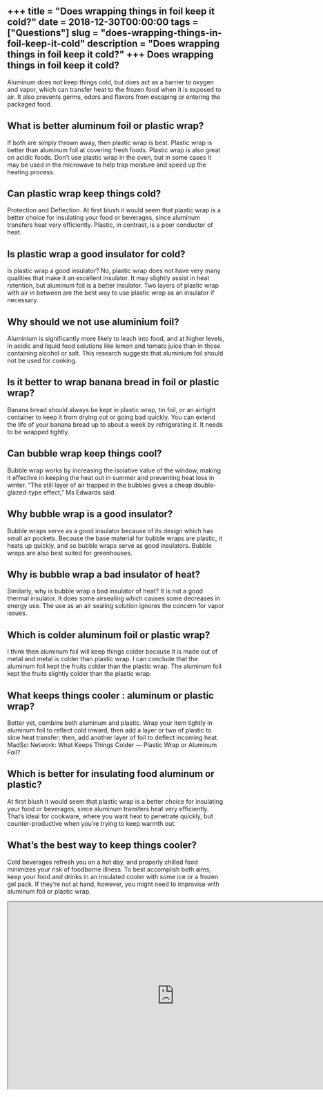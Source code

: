 +++
title = "Does wrapping things in foil keep it cold?"
date = 2018-12-30T00:00:00
tags = ["Questions"]
slug = "does-wrapping-things-in-foil-keep-it-cold"
description = "Does wrapping things in foil keep it cold?"
+++
Does wrapping things in foil keep it cold?
------------------------------------------

Aluminum does not keep things cold, but does act as a barrier to oxygen and vapor, which can transfer heat to the frozen food when it is exposed to air. It also prevents germs, odors and flavors from escaping or entering the packaged food.

What is better aluminum foil or plastic wrap?
---------------------------------------------

If both are simply thrown away, then plastic wrap is best. Plastic wrap is better than aluminum foil at covering fresh foods. Plastic wrap is also great on acidic foods. Don’t use plastic wrap in the oven, but in some cases it may be used in the microwave to help trap moisture and speed up the heating process.

Can plastic wrap keep things cold?
----------------------------------

Protection and Deflection. At first blush it would seem that plastic wrap is a better choice for insulating your food or beverages, since aluminum transfers heat very efficiently. Plastic, in contrast, is a poor conductor of heat.

Is plastic wrap a good insulator for cold?
------------------------------------------

Is plastic wrap a good insulator? No, plastic wrap does not have very many qualities that make it an excellent insulator. It may slightly assist in heat retention, but aluminum foil is a better insulator. Two layers of plastic wrap with air in between are the best way to use plastic wrap as an insulator if necessary.

Why should we not use aluminium foil?
-------------------------------------

Aluminium is significantly more likely to leach into food, and at higher levels, in acidic and liquid food solutions like lemon and tomato juice than in those containing alcohol or salt. This research suggests that aluminium foil should not be used for cooking.

Is it better to wrap banana bread in foil or plastic wrap?
----------------------------------------------------------

Banana bread should always be kept in plastic wrap, tin foil, or an airtight container to keep it from drying out or going bad quickly. You can extend the life of your banana bread up to about a week by refrigerating it. It needs to be wrapped tightly.

Can bubble wrap keep things cool?
---------------------------------

Bubble wrap works by increasing the isolative value of the window, making it effective in keeping the heat out in summer and preventing heat loss in winter. “The still layer of air trapped in the bubbles gives a cheap double-glazed-type effect,” Ms Edwards said.

Why bubble wrap is a good insulator?
------------------------------------

Bubble wraps serve as a good insulator because of its design which has small air pockets. Because the base material for bubble wraps are plastic, it heats up quickly, and so bubble wraps serve as good insulators. Bubble wraps are also best suited for greenhouses.

Why is bubble wrap a bad insulator of heat?
-------------------------------------------

Similarly, why is bubble wrap a bad insulator of heat? It is not a good thermal insulator. It does some airsealing which causes some decreases in energy use. The use as an air sealing solution ignores the concern for vapor issues.

Which is colder aluminum foil or plastic wrap?
----------------------------------------------

I think then aluminum foil will keep things colder because it is made out of metal and metal is colder than plastic wrap. I can conclude that the aluminum foil kept the fruits colder than the plastic wrap. The aluminum foil kept the fruits slightly colder than the plastic wrap.

What keeps things cooler : aluminum or plastic wrap?
----------------------------------------------------

Better yet, combine both aluminum and plastic. Wrap your item tightly in aluminum foil to reflect cold inward, then add a layer or two of plastic to slow heat transfer; then, add another layer of foil to deflect incoming heat. MadSci Network: What Keeps Things Colder — Plastic Wrap or Aluminum Foil?

Which is better for insulating food aluminum or plastic?
--------------------------------------------------------

At first blush it would seem that plastic wrap is a better choice for insulating your food or beverages, since aluminum transfers heat very efficiently. That’s ideal for cookware, where you want heat to penetrate quickly, but counter-productive when you’re trying to keep warmth out.

What’s the best way to keep things cooler?
------------------------------------------

Cold beverages refresh you on a hot day, and properly chilled food minimizes your risk of foodborne illness. To best accomplish both aims, keep your food and drinks in an insulated cooler with some ice or a frozen gel pack. If they’re not at hand, however, you might need to improvise with aluminum foil or plastic wrap.

<iframe allow="accelerometer; autoplay; clipboard-write; encrypted-media; gyroscope; picture-in-picture" allowfullscreen="" class="__youtube_prefs__  epyt-is-override  no-lazyload" data-no-lazy="1" data-origheight="433" data-origwidth="770" data-skipgform_ajax_framebjll="" height="433" id="_ytid_20531" loading="lazy" src="https://www.youtube.com/embed/jVZQalp2tiM?enablejsapi=1&autoplay=0&cc_load_policy=0&cc_lang_pref=&iv_load_policy=1&loop=0&modestbranding=0&rel=1&fs=1&playsinline=0&autohide=2&theme=dark&color=red&controls=1&" title="YouTube player" width="770"></iframe>